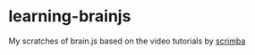# learning-brainjs

My scratches of brain.js based on the video tutorials by [scrimba](https://scrimba.com/g/gneuralnetworks)
